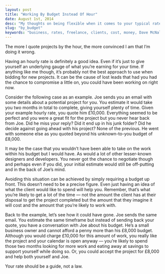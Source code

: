 ```yaml
---
layout: post
title: "Working By Budget Instead Of Hour"
date: August 1st, 2014
desc: "My thoughts on being flexible when it comes to your typical rates and working with a client’s budget where you may have previously passed on it. You may be missing out on some great projects all for the sake of a bit more money."
slug: "by_budget"
keywords: "business, rates, freelance, clients, cost, money, Dave McNally, davemcnally"
---
```


The more I quote projects by the hour, the more convinced I am that I’m doing it wrong.

Having an hourly rate is definitely a good idea. Even if it’s just to give yourself an underlying gauge of what you’re earning for your time. If anything like me though, it’s probably not the best approach to use when bidding for new projects. It can be the cause of lost leads that had you had the chance to compromise a little on, you could have been working on right now.

Consider the following case as an example. Joe sends you an email with some details about a potential project for you. You estimate it would take you two months in total to complete, giving yourself plenty of time. Given your example hourly rate, you quote him £10,000. Everything seemed to be perfect and you were a great fit for the project but you never hear back from Joe. Did he miss your reply? Did it end up in his junk folder? Did he decide against going ahead with his project? None of the previous. He went with someone else as you quoted beyond his unknown-to-you budget of £8,000.

It may be the case that you wouldn’t have been able to take on the work within his budget but I would have. As would a lot of other lesser-known designers and developers. You never got the chance to negotiate though and perhaps even if you did, your initial estimate would still be off-putting and in the back of Joe’s mind.

Avoiding this situation can be achieved by simply requiring a budget up front. This doesn’t need to be a precise figure. Even just having an idea of what the client would like to spend will help you. Remember, that’s what you’re likely to get a lot of the time — not the amount the client has at their disposal to get the project completed but the amount that they imagine it will cost and the amount that you’re likely to work with.

Back to the example, let’s see how it could have gone. Joe sends the same email. You estimate the same timeframe but instead of sending back your quote, you have a conversation with Joe about his budget. He’s a small business owner and cannot afford a penny more than his £8,000 budget. Although you would charge £10,000 for this amount of work, you really like the project and your calendar is open anyway — you’re likely to spend those two months looking for more work and eating away at savings to support yourself while doing so. Or, you could accept the project for £8,000 and help both yourself and Joe.

Your rate should be a guide, not a law.
